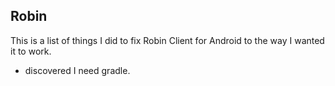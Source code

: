 Robin
-----

This is a list of things I did to fix Robin Client for Android to the
way I wanted it to work.

- discovered I need gradle.
